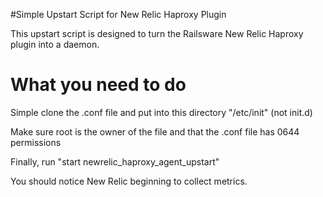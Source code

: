 #Simple Upstart Script for New Relic Haproxy Plugin

This upstart script is designed to turn the Railsware New Relic Haproxy plugin into a daemon. 

# What you need to do
Simple clone the .conf file and put into this directory "/etc/init" (not init.d)

Make sure root is the owner of the file and that the .conf file has 0644 permissions

Finally, run "start newrelic_haproxy_agent_upstart"

You should notice New Relic beginning to collect metrics. 

